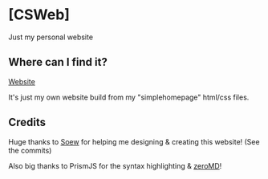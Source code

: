 # [CSWeb]

Just my personal website

## Where can I find it? 
[Website](https://carlskantz.se)

It's just my own website build from my "simplehomepage" html/css files.

## Credits

Huge thanks to [Soew](https://github.com/Lousio-n) for helping me designing & creating this website! (See the commits)

Also big thanks to PrismJS for the syntax highlighting & [zeroMD](https://zerodevx.github.io/zero-md/)!
